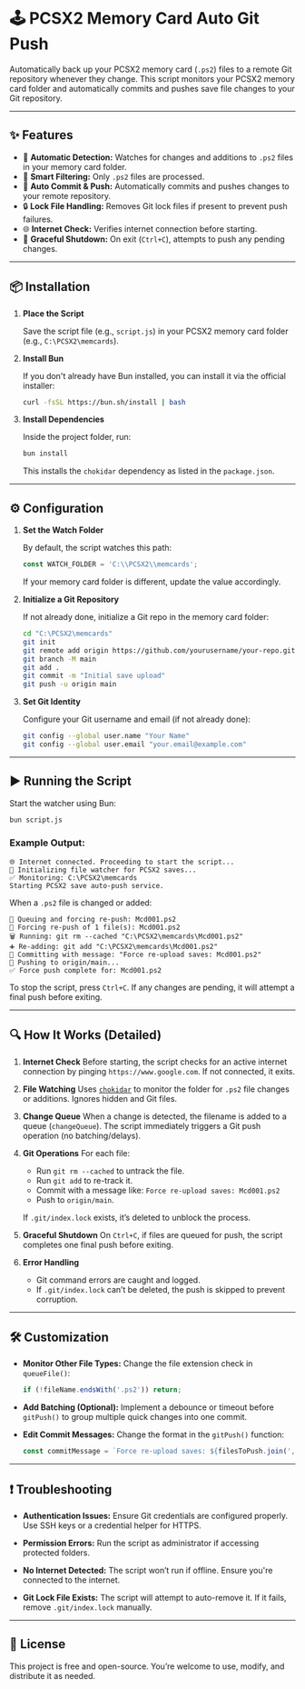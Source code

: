 # 🕹️ PCSX2 Memory Card Auto Git Push

Automatically back up your PCSX2 memory card (`.ps2`) files to a remote Git repository whenever they change. This script monitors your PCSX2 memory card folder and automatically commits and pushes save file changes to your Git repository.

---

## ✨ Features

* 🔄 **Automatic Detection:** Watches for changes and additions to `.ps2` files in your memory card folder.
* 📝 **Smart Filtering:** Only `.ps2` files are processed.
* 🚀 **Auto Commit & Push:** Automatically commits and pushes changes to your remote repository.
* 🔒 **Lock File Handling:** Removes Git lock files if present to prevent push failures.
* 🌐 **Internet Check:** Verifies internet connection before starting.
* 🛑 **Graceful Shutdown:** On exit (`Ctrl+C`), attempts to push any pending changes.

---

## 📦 Installation

1. **Place the Script**

   Save the script file (e.g., `script.js`) in your PCSX2 memory card folder (e.g., `C:\PCSX2\memcards`).

2. **Install Bun**

   If you don't already have Bun installed, you can install it via the official installer:

   ```sh
   curl -fsSL https://bun.sh/install | bash
   ```

3. **Install Dependencies**

   Inside the project folder, run:

   ```sh
   bun install
   ```

   This installs the `chokidar` dependency as listed in the `package.json`.

---

## ⚙️ Configuration

1. **Set the Watch Folder**

   By default, the script watches this path:

   ```js
   const WATCH_FOLDER = 'C:\\PCSX2\\memcards';
   ```

   If your memory card folder is different, update the value accordingly.

2. **Initialize a Git Repository**

   If not already done, initialize a Git repo in the memory card folder:

   ```sh
   cd "C:\PCSX2\memcards"
   git init
   git remote add origin https://github.com/yourusername/your-repo.git
   git branch -M main
   git add .
   git commit -m "Initial save upload"
   git push -u origin main
   ```

3. **Set Git Identity**

   Configure your Git username and email (if not already done):

   ```sh
   git config --global user.name "Your Name"
   git config --global user.email "your.email@example.com"
   ```

---

## ▶️ Running the Script

Start the watcher using Bun:

```sh
bun script.js
```

### Example Output:

```
🌐 Internet connected. Proceeding to start the script...
📁 Initializing file watcher for PCSX2 saves...
✅ Monitoring: C:\PCSX2\memcards
Starting PCSX2 save auto-push service.
```

When a `.ps2` file is changed or added:

```
📝 Queuing and forcing re-push: Mcd001.ps2
🔄 Forcing re-push of 1 file(s): Mcd001.ps2
🗑️ Running: git rm --cached "C:\PCSX2\memcards\Mcd001.ps2"
➕ Re-adding: git add "C:\PCSX2\memcards\Mcd001.ps2"
📝 Committing with message: "Force re-upload saves: Mcd001.ps2"
🚀 Pushing to origin/main...
✅ Force push complete for: Mcd001.ps2
```

To stop the script, press `Ctrl+C`. If any changes are pending, it will attempt a final push before exiting.

---

## 🔍 How It Works (Detailed)

1. **Internet Check**
   Before starting, the script checks for an active internet connection by pinging `https://www.google.com`. If not connected, it exits.

2. **File Watching**
   Uses [`chokidar`](https://www.npmjs.com/package/chokidar) to monitor the folder for `.ps2` file changes or additions. Ignores hidden and Git files.

3. **Change Queue**
   When a change is detected, the filename is added to a queue (`changeQueue`). The script immediately triggers a Git push operation (no batching/delays).

4. **Git Operations**
   For each file:

   * Run `git rm --cached` to untrack the file.
   * Run `git add` to re-track it.
   * Commit with a message like: `Force re-upload saves: Mcd001.ps2`
   * Push to `origin/main`.

   If `.git/index.lock` exists, it’s deleted to unblock the process.

5. **Graceful Shutdown**
   On `Ctrl+C`, if files are queued for push, the script completes one final push before exiting.

6. **Error Handling**

   * Git command errors are caught and logged.
   * If `.git/index.lock` can’t be deleted, the push is skipped to prevent corruption.

---

## 🛠 Customization

* **Monitor Other File Types:**
  Change the file extension check in `queueFile()`:

  ```js
  if (!fileName.endsWith('.ps2')) return;
  ```

* **Add Batching (Optional):**
  Implement a debounce or timeout before `gitPush()` to group multiple quick changes into one commit.

* **Edit Commit Messages:**
  Change the format in the `gitPush()` function:

  ```js
  const commitMessage = `Force re-upload saves: ${filesToPush.join(', ')}`;
  ```

---

## ❗ Troubleshooting

* **Authentication Issues:**
  Ensure Git credentials are configured properly. Use SSH keys or a credential helper for HTTPS.

* **Permission Errors:**
  Run the script as administrator if accessing protected folders.

* **No Internet Detected:**
  The script won’t run if offline. Ensure you're connected to the internet.

* **Git Lock File Exists:**
  The script will attempt to auto-remove it. If it fails, remove `.git/index.lock` manually.

---

## 📝 License

This project is free and open-source. You’re welcome to use, modify, and distribute it as needed.